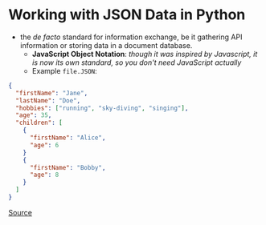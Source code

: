 # Working with JSON Data in Python
- the *de facto* standard for information exchange, be it gathering API information or storing data in a document database.
  - **JavaScript Object Notation**: *though it was inspired by Javascript, it is now its own standard, so you don't need JavaScript actually*
   - Example ```file.JSON```:
```json
{
  "firstName": "Jane",
  "lastName": "Doe",
  "hobbies": ["running", "sky-diving", "singing"],
  "age": 35,
  "children": [
    {
      "firstName": "Alice",
      "age": 6
    }
    {
      "firstName": "Bobby",
      "age": 8
    }
  ]
}
```





[Source](https://realpython.com/python-json/)
